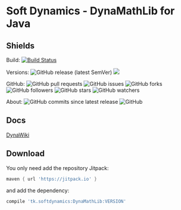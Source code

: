 # Soft Dynamics - DynaMathLib for Java

## Shields

Build:
[![Build Status](https://travis-ci.org/soft-dynamics/DynaMathLib.svg?branch=master)](https://travis-ci.org/soft-dynamics/DynaMathLib)

Versions:
![GitHub release (latest SemVer)](https://img.shields.io/github/v/release/soft-dynamics/DynaMathLib?label=GitHub%20Release&sort=semver)
[![](https://jitpack.io/v/tk.softdynamics/DynaMathLib.svg)](https://jitpack.io/#tk.softdynamics/DynaMathLib)

GitHub:
![GitHub pull requests](https://img.shields.io/github/issues-pr/soft-dynamics/DynaMathLib)
![GitHub issues](https://img.shields.io/github/issues/soft-dynamics/DynaMathLib)
![GitHub forks](https://img.shields.io/github/forks/soft-dynamics/DynaMathLib)
![GitHub followers](https://img.shields.io/github/followers/soft-dynamics)
![GitHub stars](https://img.shields.io/github/stars/soft-dynamics/DynaMathLib)
![GitHub watchers](https://img.shields.io/github/watchers/soft-dynamics/DynaMathLib)

About:
![GitHub commits since latest release](https://img.shields.io/github/commits-since/soft-dynamics/DynaMathLib/latest)
![GitHub](https://img.shields.io/github/license/soft-dynamics/DynaMathLib)

## Docs

[DynaWiki](https://wiki.softdynamics.tk/docs/dynamathlib/java/INDEX)

## Download

You only need add the repository Jitpack:
```groovy
maven { url 'https://jitpack.io' }
```
and add the dependency:
```groovy
compile 'tk.softdynamics:DynaMathLib:VERSION'
```

